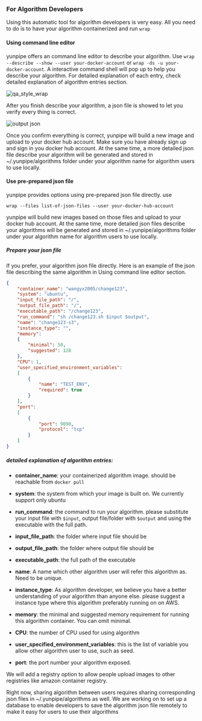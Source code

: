 ### For Algorithm Developers
Using this automatic tool for algorithm developers is very easy. 
All you need to do is to have your algorithm containerized and run `wrap`


#### Using command line editor
yunpipe offers an command line editor to describe your algorithm. Use `wrap --describe --show --user your-docker-account` or `wrap -ds -u your-docker-account`. A interactive command shell will pop up to help you describe your algorithm. For detailed explanation of each entry, check detailed explanation of algorithm entries section.

![qa_style_wrap](https://github.com/wangyx2005/yunpipe/blob/master/docs/pic/wrap.png?raw=true)

After you finish describe your algorithm, a json file is showed to let you verify every thing is correct. 

![output json](https://github.com/wangyx2005/yunpipe/blob/master/docs/pic/json.png?raw=true)

Once you confirm everything is correct, yunpipe will build a new image and upload to your docker hub account. Make sure you have already sign up and sign in you docker hub account.
At the same time, a more detailed json file describe your algorithm will be generated and stored in ~/.yunpipe/algorithms folder under your algorithm name for algorithm users to use locally. 

#### Use pre-prepared json file
yunpipe provides options using pre-prepared json file directly. use
```
wrap --files list-of-json-files --user your-docker-hub-account
```
yunpipe will build new images based on those files and upload to your docker hub account. At the same time, more detailed json files describe your algorithms will be generated and stored in ~/.yunpipe/algorithms folder under your algorithm name for algorithm users to use locally. 


##### Prepare your json file
If you prefer,  your algorithm json file directly. Here is an example of the json file describing the same algorithm in Using command line editor section.
```json
{
    "container_name": "wangyx2005/change123",
    "system": "ubuntu",
    "input_file_path": "/",
    "output_file_path": "/",
    "executable_path": "/change123",
    "run_command": "sh /change123.sh $input $output",
    "name": "change123-s3",
    "instance_type": "",
    "memory": 
    {
        "minimal": 50,
        "suggested": 128
    },
    "CPU": 1,
    "user_specified_environment_variables": 
    [
        {
            "name": "TEST_ENV",
            "required": true
        }
    ],
    "port": 
    [
        {
            "port": 9090,
            "protocol": "tcp"
        }
    ]
}
```

##### detailed explanation of algorithm entries:

- __container_name__: your containerized algorithm image. should be reachable from `docker pull`
- __system__: the system from which your image is built on. We currently support only ubuntu
- __run_command__: the command to run your algorithm. please substitute your input file with `$input`, output file/folder with `$output` and using the executable with the full path.
- __input_file_path__: the folder where input file should be
- __output_file_path__: the folder where output file should be
- __executable_path__: the full path of the executable
- __name__: A name which other algorithm user will refer this algorithm as. Need to be unique.

- __instance_type__: As algorithm developer, we believe you have a better understanding of your algorithm than anyone else. please suggest a instance type where this algorithm preferably running on on AWS.
- __memory__: the minimal and suggested memory requirement for running this algorithm container. You can omit minimal.
- __CPU__: the number of CPU used for using algorithm 
- __user_specified_environment_variables__: this is the list of variable you allow other algorithm user to use, such as seed. 
- __port__: the port number your algorithm exposed.



We will add a registry option to allow people upload images to other registries like amazon container registry.

Right now, sharing algorithm between users requires sharing corresponding json files in ~/.yunpipe/algorithms as well.
We are working on to set up a database to enable developers to save the algorithm json file remotely to make it easy for users to use their algorithms
